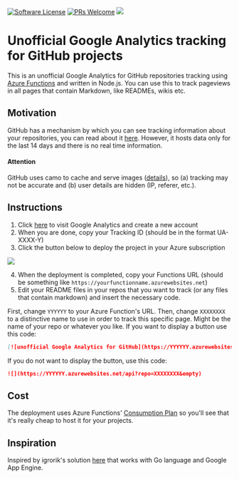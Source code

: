 [![Software License](https://img.shields.io/badge/license-MIT-brightgreen.svg?style=flat-square)](LICENSE)
[![PRs Welcome](https://img.shields.io/badge/PRs-welcome-brightgreen.svg?style=flat-square)](http://makeapullrequest.com)
[![](https://gaforgithub.azurewebsites.net/api?repo=gaforgithub)](https://github.com/dgkanatsios/gaforgithub)

# Unofficial Google Analytics tracking for GitHub projects
This is an unofficial Google Analytics for GitHub repositories tracking using [Azure Functions](https://functions.azure.com) and written in Node.js. You can use this to track pageviews in all pages that contain Markdown, like READMEs, wikis etc.

## Motivation
GitHub has a mechanism by which you can see tracking information about your repositories, you can read about it [here](https://help.github.com/articles/viewing-traffic-to-a-repository/). However, it hosts data only for the last 14 days and there is no real time information.

#### Attention
GitHub uses camo to cache and serve images ([details](https://help.github.com/articles/about-anonymized-image-urls/)), so (a) tracking may not be accurate and (b) user details are hidden (IP, referer, etc.). 

## Instructions

1. Click [here](http://www.google.com/analytics/) to visit Google Analytics and create a new account
2. When you are done, copy your Tracking ID (should be in the format UA-XXXX-Y)
3. Click the button below to deploy the project in your Azure subscription

<a href="https://portal.azure.com/#create/Microsoft.Template/uri/https%3A%2F%2Fraw.githubusercontent.com%2Fdgkanatsios%2Fgaforgithub%2Fmaster%2Fazuredeploy.json" target="_blank"><img src="http://azuredeploy.net/deploybutton.png"/></a>

4. When the deployment is completed, copy your Functions URL (should be something like `https://yourfunctionname.azurewebsites.net`)
5. Edit your README files in your repos that you want to track (or any files that contain markdown) and insert the necessary code.

First, change `YYYYYY` to your Azure Function's URL. Then, change `XXXXXXXX` to a distinctive name to use in order to track this specific page. Might be the name of your repo or whatever you like. If you want to display a button use this code:

```markdown
[![unofficial Google Analytics for GitHub](https://YYYYYY.azurewebsites.net/api?repo=XXXXXXXX)](https://github.com/dgkanatsios/gaforgithub)
```

If you do not want to display the button, use this code:

```markdown
![](https://YYYYYY.azurewebsites.net/api?repo=XXXXXXXX&empty)
```

## Cost

The deployment uses Azure Functions' [Consumption Plan](https://docs.microsoft.com/en-us/azure/azure-functions/functions-scale#consumption-plan) so you'll see that it's really cheap to host it for your projects.

## Inspiration

Inspired by igrorik's solution [here](https://github.com/igrigorik/ga-beacon) that works with Go language and Google App Engine.